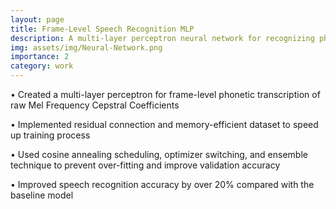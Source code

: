 ```yaml
---
layout: page
title: Frame-Level Speech Recognition MLP
description: A multi-layer perceptron neural network for recognizing phonemes
img: assets/img/Neural-Network.png
importance: 2
category: work
---
```


• Created a multi-layer perceptron for frame-level phonetic transcription of raw Mel Frequency Cepstral Coefficients

• Implemented residual connection and memory-efficient dataset to speed up training process

• Used cosine annealing scheduling, optimizer switching, and ensemble technique to prevent over-fitting and improve
validation accuracy

• Improved speech recognition accuracy by over 20% compared with the baseline model